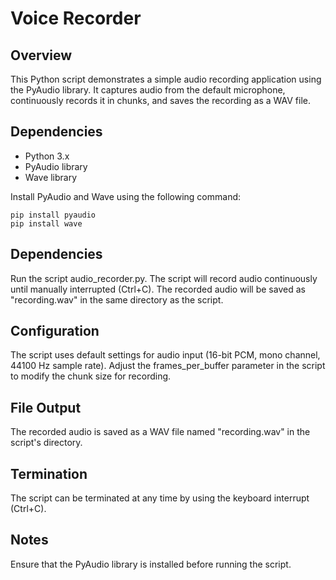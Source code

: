 # Voice Recorder 

## Overview

This Python script demonstrates a simple audio recording application using the PyAudio library. It captures audio from the default microphone, continuously records it in chunks, and saves the recording as a WAV file.

## Dependencies

- Python 3.x
- PyAudio library
- Wave library

Install PyAudio and Wave using the following command:

```
pip install pyaudio
pip install wave

```
## Dependencies

Run the script audio_recorder.py.
The script will record audio continuously until manually interrupted (Ctrl+C).
The recorded audio will be saved as "recording.wav" in the same directory as the script.

## Configuration

The script uses default settings for audio input (16-bit PCM, mono channel, 44100 Hz sample rate).
Adjust the frames_per_buffer parameter in the script to modify the chunk size for recording.

## File Output

The recorded audio is saved as a WAV file named "recording.wav" in the script's directory.

## Termination

The script can be terminated at any time by using the keyboard interrupt (Ctrl+C).

## Notes

Ensure that the PyAudio library is installed before running the script.
